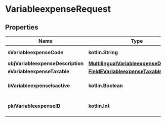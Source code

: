 
# VariableexpenseRequest

## Properties
| Name | Type | Description | Notes |
| ------------ | ------------- | ------------- | ------------- |
| **sVariableexpenseCode** | **kotlin.String** | The code of the Variableexpense |  |
| **objVariableexpenseDescription** | [**MultilingualVariableexpenseDescription**](MultilingualVariableexpenseDescription.md) |  |  |
| **eVariableexpenseTaxable** | [**FieldEVariableexpenseTaxable**](FieldEVariableexpenseTaxable.md) |  |  |
| **bVariableexpenseIsactive** | **kotlin.Boolean** | Whether the variableexpense is active or not |  |
| **pkiVariableexpenseID** | **kotlin.Int** | The unique ID of the Variableexpense |  [optional] |



